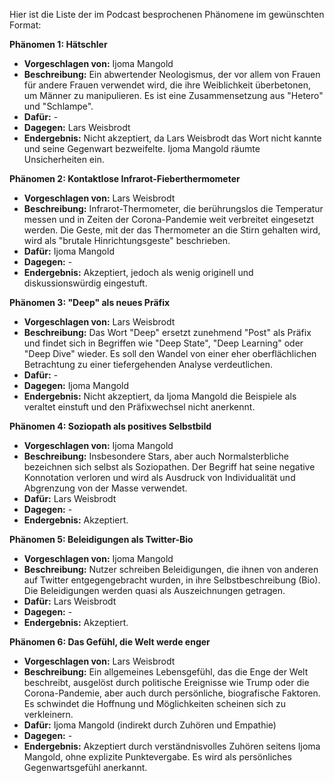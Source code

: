 Hier ist die Liste der im Podcast besprochenen Phänomene im gewünschten Format:

**Phänomen 1: Hätschler**
* **Vorgeschlagen von:** Ijoma Mangold
* **Beschreibung:** Ein abwertender Neologismus, der vor allem von Frauen für andere Frauen verwendet wird, die ihre Weiblichkeit überbetonen, um Männer zu manipulieren. Es ist eine Zusammensetzung aus "Hetero" und "Schlampe".
* **Dafür:** -
* **Dagegen:** Lars Weisbrodt
* **Endergebnis:** Nicht akzeptiert, da Lars Weisbrodt das Wort nicht kannte und seine Gegenwart bezweifelte. Ijoma Mangold räumte Unsicherheiten ein.

**Phänomen 2: Kontaktlose Infrarot-Fieberthermometer**
* **Vorgeschlagen von:** Lars Weisbrodt
* **Beschreibung:** Infrarot-Thermometer, die berührungslos die Temperatur messen und in Zeiten der Corona-Pandemie weit verbreitet eingesetzt werden.  Die Geste, mit der das Thermometer an die Stirn gehalten wird, wird als "brutale Hinrichtungsgeste" beschrieben.
* **Dafür:** Ijoma Mangold
* **Dagegen:** -
* **Endergebnis:** Akzeptiert, jedoch als wenig originell und diskussionswürdig eingestuft.

**Phänomen 3: "Deep" als neues Präfix**
* **Vorgeschlagen von:** Lars Weisbrodt
* **Beschreibung:** Das Wort "Deep" ersetzt zunehmend "Post" als Präfix und findet sich in Begriffen wie "Deep State", "Deep Learning" oder "Deep Dive" wieder. Es soll den Wandel von einer eher oberflächlichen Betrachtung zu einer tiefergehenden Analyse verdeutlichen.
* **Dafür:** -
* **Dagegen:** Ijoma Mangold
* **Endergebnis:** Nicht akzeptiert, da Ijoma Mangold die Beispiele als veraltet einstuft und den Präfixwechsel nicht anerkennt.

**Phänomen 4: Soziopath als positives Selbstbild**
* **Vorgeschlagen von:** Ijoma Mangold
* **Beschreibung:** Insbesondere Stars, aber auch Normalsterbliche bezeichnen sich selbst als Soziopathen. Der Begriff hat seine negative Konnotation verloren und wird als Ausdruck von Individualität und Abgrenzung von der Masse verwendet.
* **Dafür:** Lars Weisbrodt
* **Dagegen:** -
* **Endergebnis:** Akzeptiert.

**Phänomen 5:  Beleidigungen als Twitter-Bio**
* **Vorgeschlagen von:** Ijoma Mangold
* **Beschreibung:** Nutzer schreiben Beleidigungen, die ihnen von anderen auf Twitter entgegengebracht wurden, in ihre Selbstbeschreibung (Bio). Die Beleidigungen werden quasi als Auszeichnungen getragen.
* **Dafür:** Lars Weisbrodt
* **Dagegen:** -
* **Endergebnis:** Akzeptiert.

**Phänomen 6: Das Gefühl, die Welt werde enger**
* **Vorgeschlagen von:** Lars Weisbrodt
* **Beschreibung:** Ein allgemeines Lebensgefühl, das die Enge der Welt beschreibt, ausgelöst durch politische Ereignisse wie Trump oder die Corona-Pandemie, aber auch durch persönliche, biografische Faktoren. Es schwindet die Hoffnung und Möglichkeiten scheinen sich zu verkleinern.
* **Dafür:** Ijoma Mangold (indirekt durch Zuhören und Empathie)
* **Dagegen:** -
* **Endergebnis:** Akzeptiert durch  verständnisvolles Zuhören seitens Ijoma Mangold, ohne explizite Punktevergabe. Es wird als persönliches Gegenwartsgefühl anerkannt.

